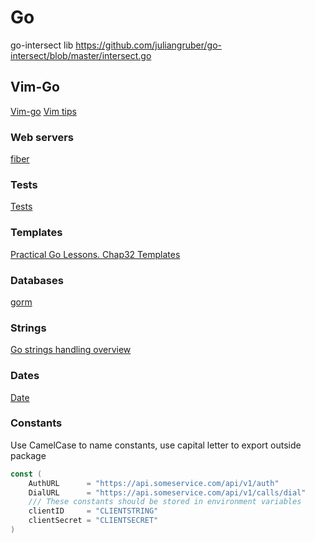 # Go

go-intersect lib https://github.com/juliangruber/go-intersect/blob/master/intersect.go

## Vim-Go

[Vim-go](vimgo.md)
[Vim tips](vimtips.md)

### Web servers

[fiber](fiber.md)

### Tests

[Tests](tests.md)

### Templates

[Practical Go Lessons. Chap32 Templates](https://www.practical-go-lessons.com/chap-32-templates)

### Databases

[gorm](gorm.md)

### Strings

[Go strings handling overview](https://yourbasic.org/golang/string-functions-reference-cheat-sheet/)

### Dates

[Date](dates.md)

### Constants

Use CamelCase to name constants, use capital letter to export outside package

```go
const (
	AuthURL      = "https://api.someservice.com/api/v1/auth"
	DialURL      = "https://api.someservice.com/api/v1/calls/dial"
    /// These constants should be stored in environment variables
	clientID     = "CLIENTSTRING"
	clientSecret = "CLIENTSECRET"
)
```

